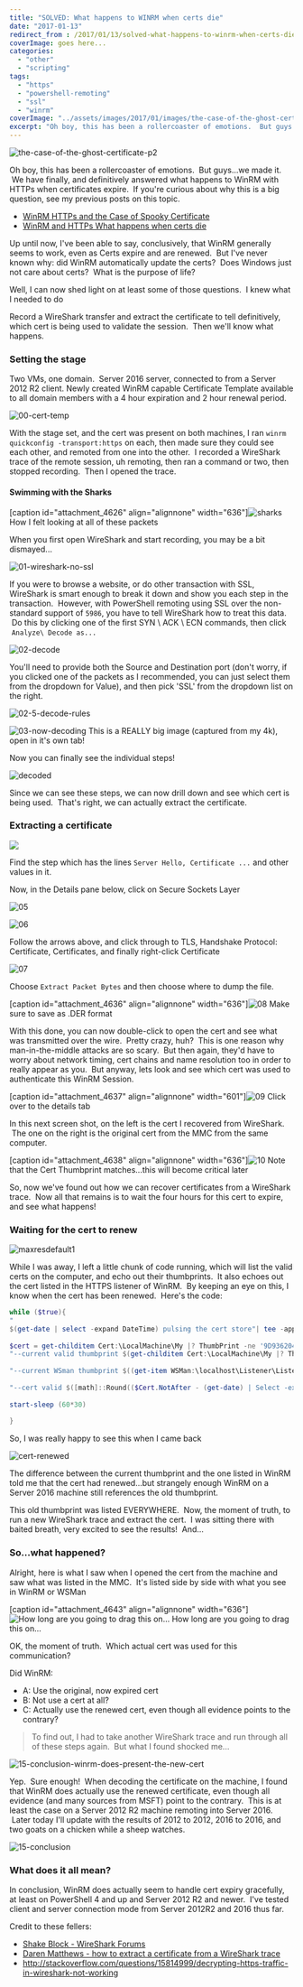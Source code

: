 ```yaml
---
title: "SOLVED: What happens to WINRM when certs die"
date: "2017-01-13"
redirect_from : /2017/01/13/solved-what-happens-to-winrm-when-certs-die
coverImage: goes here...
categories: 
  - "other"
  - "scripting"
tags: 
  - "https"
  - "powershell-remoting"
  - "ssl"
  - "winrm"
coverImage: "../assets/images/2017/01/images/the-case-of-the-ghost-certificate-p2.png"
excerpt: "Oh boy, this has been a rollercoaster of emotions.  But guys...we made it.  We have finally, and definitively answered what happens to WinRM with HTTPs when certificates expire.  If you're curious about why this is a big question, see my previous posts on this topic."
---
```


![the-case-of-the-ghost-certificate-p2](../assets/images/2017/01/images/the-case-of-the-ghost-certificate-p2.png)

Oh boy, this has been a rollercoaster of emotions.  But guys...we made it.  We have finally, and definitively answered what happens to WinRM with HTTPs when certificates expire.  If you're curious about why this is a big question, see my previous posts on this topic.

- [WinRM HTTPs and the Case of Spooky Certificate](http://foxdeploy.com/2016/09/16/winrm-https-and-the-case-of-ghost-certificate/)
- [WinRM and HTTPs What happens when certs die](http://foxdeploy.com/2016/09/13/winrm-and-https-what-happens-when-certs-die/)

Up until now, I've been able to say, conclusively, that WinRM generally seems to work, even as Certs expire and are renewed.  But I've never known why: did WinRM automatically update the certs?  Does Windows just not care about certs?  What is the purpose of life?

Well, I can now shed light on at least some of those questions.  I knew what I needed to do

Record a WireShark transfer and extract the certificate to tell definitively, which cert is being used to validate the session.  Then we'll know what happens.

### Setting the stage

Two VMs, one domain.  Server 2016 server, connected to from a Server 2012 R2 client. Newly created WinRM capable Certificate Template available to all domain members with a 4 hour expiration and 2 hour renewal period.

![00-cert-temp](../assets/images/2017/01/images/00-cert-temp.png)

With the stage set, and the cert was present on both machines, I ran `winrm quickconfig -transport:https` on each, then made sure they could see each other, and remoted from one into the other.  I recorded a WireShark trace of the remote session, uh remoting, then ran a command or two, then stopped recording.  Then I opened the trace.

#### Swimming with the Sharks

\[caption id="attachment\_4626" align="alignnone" width="636"\]![sharks](../assets/images/2017/01/images/sharks.gif) How I felt looking at all of these packets

When you first open WireShark and start recording, you may be a bit dismayed...

![01-wireshark-no-ssl](../assets/images/2017/01/images/01-wireshark-no-ssl.png)

If you were to browse a website, or do other transaction with SSL, WireShark is smart enough to break it down and show you each step in the transaction.  However, with PowerShell remoting using SSL over the non-standard support of `5986`, you have to tell WireShark how to treat this data.  Do this by clicking one of the first SYN \\ ACK \\ ECN commands, then click  `Analyze\ Decode as...`

![02-decode](../assets/images/2017/01/images/02-decode.png)

You'll need to provide both the Source and Destination port (don't worry, if you clicked one of the packets as I recommended, you can just select them from the dropdown for Value), and then pick 'SSL' from the dropdown list on the right.

![02-5-decode-rules](../assets/images/2017/01/images/02-5-decode-rules.png)

![03-now-decoding](../assets/images/2017/01/images/03-now-decoding.png) This is a REALLY big image (captured from my 4k), open in it's own tab!

Now you can finally see the individual steps!

![decoded](../assets/images/2017/01/images/decoded.png)

Since we can see these steps, we can now drill down and see which cert is being used.  That's right, we can actually extract the certificate.

### Extracting a certificate

![](../assets/images/2017/01/images/04-breaking-it-down.png)

Find the step which has the lines `Server Hello, Certificate ...` and other values in it.

Now, in the Details pane below, click on Secure Sockets Layer

![05](../assets/images/2017/01/images/05-finding-cert-1.png)

![06](../assets/images/2017/01/images/06-finding-cert-2.png)

Follow the arrows above, and click through to TLS, Handshake Protocol: Certificate, Certificates, and finally right-click Certificate

![07](../assets/images/2017/01/images/07-finding-cert-3.png)

Choose `Extract Packet Bytes` and then choose where to dump the file.

\[caption id="attachment\_4636" align="alignnone" width="636"\]![08](../assets/images/2017/01/images/08-finding-cert-4.png) Make sure to save as .DER format

With this done, you can now double-click to open the cert and see what was transmitted over the wire.  Pretty crazy, huh?  This is one reason why man-in-the-middle attacks are so scary.  But then again, they'd have to worry about network timing, cert chains and name resolution too in order to really appear as you.  But anyway, lets look and see which cert was used to authenticate this WinRM Session.

\[caption id="attachment\_4637" align="alignnone" width="601"\]![09](../assets/images/2017/01/images/09-click-details.png) Click over to the details tab

In this next screen shot, on the left is the cert I recovered from WireShark.  The one on the right is the original cert from the MMC from the same computer.

\[caption id="attachment\_4638" align="alignnone" width="636"\]![10](../assets/images/2017/01/images/10-finding-cert-5.png) Note that the Cert Thumbprint matches...this will become critical later

So, now we've found out how we can recover certificates from a WireShark trace.  Now all that remains is to wait the four hours for this cert to expire, and see what happens!

### Waiting for the cert to renew

![maxresdefault1](../assets/images/2017/01/images/maxresdefault1.jpg)

While I was away, I left a little chunk of code running, which will list the valid certs on the computer, and echo out their thumbprints.  It also echoes out the cert listed in the HTTPS listener of WinRM.  By keeping an eye on this, I know when the cert has been renewed.  Here's the code:

```powershell
while ($true){
"
$(get-date | select -expand DateTime) pulsing the cert store"| tee -append C:\temp\Winrm.log ;
 
$cert = get-childitem Cert:\LocalMachine\My |? ThumbPrint -ne '9D9362043DF0027552B1B41F6F68D208F8433152' | ? ThumbPrint -ne 'FEFFA38303FA0A3748683196E350D97F869AD690' | ? ThumbPrint -ne 'A878CC677E87D5FDC852A82ECD6AFDDD6EDC3C5C'| ? ThumbPrint -ne '315E6950EB9B8DD7BCBD8263BACBDB6B35F820DF' |  ? ThumbPrint -ne '232E14112D50209B2575451D63A3F7CA80AFC6EE'
"--current valid thumbprint $(get-childitem Cert:\LocalMachine\My |? ThumbPrint -ne '9D9362043DF0027552B1B41F6F68D208F8433152' | ? ThumbPrint -ne 'FEFFA38303FA0A3748683196E350D97F869AD690' | ? ThumbPrint -ne 'A878CC677E87D5FDC852A82ECD6AFDDD6EDC3C5C'| ? ThumbPrint -ne '315E6950EB9B8DD7BCBD8263BACBDB6B35F820DF' |  ? ThumbPrint -ne '232E14112D50209B2575451D63A3F7CA80AFC6EE' |select -ExpandProperty ThumbPrint)"| tee -append C:\temp\Winrm.log ;
 
"--current WSman thumbprint $((get-item WSMan:\localhost\Listener\Listener_1305953032\CertificateThumbprint | select -expand Value) -replace ' ')" | tee -append C:\temp\Winrm.log ;
 
"--cert valid $([math]::Round(($Cert.NotAfter - (get-date) | Select -expand TotalMinutes),2)) minutes, for pausing for 30 mins"
 
start-sleep (60*30)
 
}


```

So, I was really happy to see this when I came back

![cert-renewed](../assets/images/2017/01/images/cert-renewed.png)

The difference between the current thumbprint and the one listed in WinRM told me that the cert had renewed...but strangely enough WinRM on a Server 2016 machine still references the old thumbprint.

This old thumbprint was listed EVERYWHERE.  Now, the moment of truth, to run a new WireShark trace and extract the cert.  I was sitting there with baited breath, very excited to see the results!  And...

### So...what happened?

Alright, here is what I saw when I opened the cert from the machine and saw what was listed in the MMC.  It's listed side by side with what you see in WinRM or WSMan

\[caption id="attachment\_4643" align="alignnone" width="636"\]![How long are you going to drag this on...](../assets/images/2017/01/images/conclustion-1.png) How long are you going to drag this on...

OK, the moment of truth.  Which actual cert was used for this communication?

Did WinRM:

- A: Use the original, now expired cert
- B: Not use a cert at all?
- C: Actually use the renewed cert, even though all evidence points to the contrary?

> To find out, I had to take another WireShark trace and run through all of these steps again.  But what I found shocked me...

![15-conclusion-winrm-does-present-the-new-cert](../assets/images/2017/01/images/15-conclusion-winrm-does-present-the-new-cert.png)

Yep.  Sure enough!  When decoding the certificate on the machine, I found that WinRM does actually use the renewed certificate, even though all evidence (and many sources from MSFT) point to the contrary.  This is at least the case on a Server 2012 R2 machine remoting into Server 2016.  Later today I'll update with the results of 2012 to 2012, 2016 to 2016, and two goats on a chicken while a sheep watches.

![15-conclusion](../assets/images/2017/01/images/15-conclusion.png)

### What does it all mean?

In conclusion, WinRM does actually seem to handle cert expiry gracefully, at least on PowerShell 4 and up and Server 2012 R2 and newer.  I've tested client and server connection mode from Server 2012R2 and 2016 thus far.

Credit to these fellers:

- [Shake Block - WireShark Forums](https://www.wireshark.org/lists/wireshark-users/201003/msg00080.html)
- [Daren Matthews - how to extract a certificate from a WireShark trace](http://mccltd.net/blog/?p=2036)
- http://stackoverflow.com/questions/15814999/decrypting-https-traffic-in-wireshark-not-working
